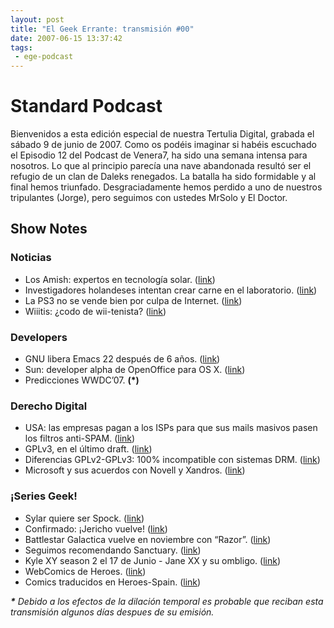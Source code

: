 ```yaml
---
layout: post
title: "El Geek Errante: transmisión #00"
date: 2007-06-15 13:37:42
tags:
 - ege-podcast
---
```


# Standard Podcast
Bienvenidos a esta edición especial de nuestra Tertulia Digital, grabada el sábado 9 de junio de 2007. Como os podéis imaginar si habéis escuchado el Episodio 12 del Podcast de Venera7, ha sido una semana intensa para nosotros. Lo que al principio parecía una nave abandonada resultó ser el refugio de un clan de Daleks renegados. La batalla ha sido formidable y al final hemos triunfado. Desgraciadamente hemos perdido a uno de nuestros tripulantes (Jorge), pero seguimos con ustedes MrSolo y El Doctor.

## Show Notes

### Noticias
- Los Amish: expertos en tecnología solar. ([link](https://www.newscientist.com/blog/environment/2007/06/amish-are-surprise-embracers-of-solar.html))
- Investigadores holandeses intentan crear carne en el laboratorio. ([link](http://www.dvorak.org/blog/2007/06/04/dutch-scientists-growing-meat-in-labs-bypassing-actual-animals/))
- La PS3 no se vende bien por culpa de Internet. ([link](http://www.20minutos.es/noticia/238037/0/playstation/ventas/internet/))
- Wiiitis: ¿codo de wii-tenista? ([link](http://www.reuters.com/article/us-wii-elbow-idUSN0616721120070606))

### Developers
- GNU libera Emacs 22 después de 6 años. ([link](https://slashdot.org/story/07/06/04/2113201/gnu-coughs-up-emacs-22-after-six-year-wait))
- Sun: developer alpha de OpenOffice para OS X. ([link](https://tech.slashdot.org/story/07/06/05/1152256/openofficeorg-for-mac-os-x-alpha-released))
- Predicciones WWDC’07. **(\*)**

### Derecho Digital
- USA: las empresas pagan a los ISPs para que sus mails masivos pasen los filtros anti-SPAM. ([link](https://slashdot.org/story/07/06/09/199259/isps-starting-to-charge-for-guaranteed-email-delivery))
- GPLv3, en el último draft. ([link](https://news.slashdot.org/story/07/06/01/055243/fsf-releases-fourth-and-final-draft-of-gplv3))
- Diferencias GPLv2-GPLv3: 100% incompatible con sistemas DRM. ([link](https://news.slashdot.org/story/07/06/02/2219230/tivo-says-it-could-suffer-under-gplv3))
- Microsoft y sus acuerdos con Novell y Xandros. ([link](http://web.archive.org/web/20071010071025/http://news.zdnet.com/2100-3513_22-6188254.html))

### ¡Series Geek!
- Sylar quiere ser Spock. ([link](http://www.sliceofscifi.com/2007/06/02/sylar-as-spock/))
- Confirmado: ¡Jericho vuelve! ([link](http://sliceofscifi.com/2007/06/07/breaking-news-jericho-saved/))
- Battlestar Galactica vuelve en noviembre con “Razor”. ([link](http://www.sliceofscifi.com/2007/06/06/galactica-roars-toward-stunning-finale-with-a-november-2007-appetizer/))
- Seguimos recomendando Sanctuary. ([link](http://sanctuary.wikia.com/wiki/Sanctuary_For_All))
- Kyle XY season 2 el 17 de Junio - Jane XX y su ombligo. ([link](http://www.sliceofscifi.com/2007/06/10/jaimie-alexander-is-our-guest-for-slice-of-scifi-show-113/))
- WebComics de Heroes. ([link](http://web.archive.org/web/20071107060840/http://www.nbc.com/Heroes/novels/))
- Comics traducidos en Heroes-Spain. ([link](http://web.archive.org/web/20071102051002/http://www.heroes-spain.com/laserie/comics.php))

***\*** Debido a los efectos de la dilación temporal es probable que reciban esta transmisión algunos días despues de su emisión.*

